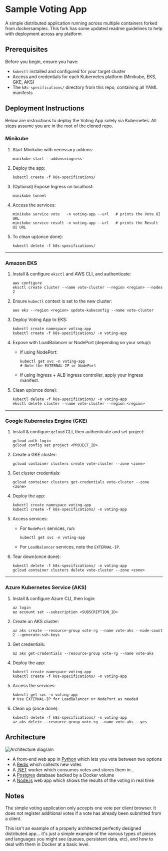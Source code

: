 # Sample Voting App

A simple distributed application running across multiple containers forked from dockersamples. This fork has some updated readme guidelines to help with deployment across any platform

## Prerequisites

Before you begin, ensure you have:
- `kubectl` installed and configured for your target cluster
- Access and credentials for each Kubernetes platform (Minikube, EKS, GKE, AKS)
- The `k8s-specifications/` directory from this repo, containing all YAML manifests

## Deployment Instructions

Below are instructions to deploy the Voting App solely via Kubernetes. All steps assume you are in the root of the cloned repo.

### Minikube

1. Start Minikube with necessary addons:
   ```shell
   minikube start --addons=ingress
   ```
2. Deploy the app:
   ```shell
   kubectl create -f k8s-specifications/
   ```
3. (Optional) Expose Ingress on localhost:
   ```shell
   minikube tunnel
   ```
4. Access the services:
   ```shell
   minikube service vote   -n voting-app --url   # prints the Vote UI URL
   minikube service result -n voting-app --url   # prints the Result UI URL
   ```
5. To clean up(once done):
   ```shell
   kubectl delete -f k8s-specifications/
   ```

---

### Amazon EKS

1. Install & configure `eksctl` and AWS CLI, and authenticate:
   ```shell
   aws configure
   eksctl create cluster --name vote-cluster --region <region> --nodes 2
   ```
2. Ensure `kubectl` context is set to the new cluster:
   ```shell
   aws eks --region <region> update-kubeconfig --name vote-cluster
   ```
3. Deploy Voting App to EKS:
   ```shell
   kubectl create namespace voting-app
   kubectl create -f k8s-specifications/ -n voting-app
   ```
4. Expose with LoadBalancer or NodePort (depending on your setup):
   - If using NodePort:
     ```shell
     kubectl get svc -n voting-app
     # Note the EXTERNAL-IP or NodePort
     ```
   - If using Ingress + ALB ingress controller, apply your Ingress manifest.

5. Clean up(once done):
   ```shell
   kubectl delete -f k8s-specifications/ -n voting-app
   eksctl delete cluster --name vote-cluster --region <region>
   ```

---

### Google Kubernetes Engine (GKE)

1. Install & configure `gcloud` CLI, then authenticate and set project:
   ```shell
   gcloud auth login
   gcloud config set project <PROJECT_ID>
   ```
2. Create a GKE cluster:
   ```shell
   gcloud container clusters create vote-cluster --zone <zone>
   ```
3. Get cluster credentials:
   ```shell
   gcloud container clusters get-credentials vote-cluster --zone <zone>
   ```
4. Deploy the app:
   ```shell
   kubectl create namespace voting-app
   kubectl create -f k8s-specifications/ -n voting-app
   ```
5. Access services:
   - For `NodePort` services, run:
     ```shell
     kubectl get svc -n voting-app
     ```
   - For `LoadBalancer` services, note the `EXTERNAL-IP`.

6. Tear down(once done):
   ```shell
   kubectl delete -f k8s-specifications/ -n voting-app
   gcloud container clusters delete vote-cluster --zone <zone>
   ```

---

### Azure Kubernetes Service (AKS)

1. Install & configure Azure CLI, then login:
   ```shell
   az login
   az account set --subscription <SUBSCRIPTION_ID>
   ```
2. Create an AKS cluster:
   ```shell
   az aks create --resource-group vote-rg --name vote-aks --node-count 2 --generate-ssh-keys
   ```
3. Get credentials:
   ```shell
   az aks get-credentials --resource-group vote-rg --name vote-aks
   ```
4. Deploy the app:
   ```shell
   kubectl create namespace voting-app
   kubectl create -f k8s-specifications/ -n voting-app
   ```
5. Access the services:
   ```shell
   kubectl get svc -n voting-app
   # Use EXTERNAL-IP for LoadBalancer or NodePort as needed
   ```
6. Clean up (once done):
   ```shell
   kubectl delete -f k8s-specifications/ -n voting-app
   az aks delete --resource-group vote-rg --name vote-aks --yes

## Architecture

![Architecture diagram](architecture.excalidraw.png)

* A front-end web app in [Python](/vote) which lets you vote between two options
* A [Redis](https://hub.docker.com/_/redis/) which collects new votes
* A [.NET](/worker/) worker which consumes votes and stores them in…
* A [Postgres](https://hub.docker.com/_/postgres/) database backed by a Docker volume
* A [Node.js](/result) web app which shows the results of the voting in real time

## Notes

The simple voting application only accepts one vote per client browser. It does not register additional votes if a vote has already been submitted from a client.

This isn't an example of a properly architected perfectly designed distributed app... it's just a simple
example of the various types of pieces and languages you might see (queues, persistent data, etc), and how to
deal with them in Docker at a basic level.
